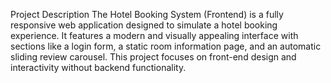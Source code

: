 Project Description
The Hotel Booking System (Frontend) is a fully responsive web application designed to simulate a hotel booking experience. It features a modern and visually appealing interface with sections like a login form, a static room information page, and an automatic sliding review carousel. This project focuses on front-end design and interactivity without backend functionality.